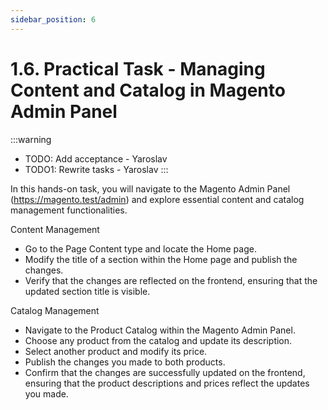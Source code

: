 ```yaml
---
sidebar_position: 6
---
```


# 1.6. Practical Task - Managing Content and Catalog in Magento Admin Panel

:::warning
- TODO: Add acceptance - Yaroslav
- TODO1: Rewrite tasks - Yaroslav
:::

In this hands-on task, you will navigate to the Magento Admin Panel (https://magento.test/admin) and explore essential content and catalog management functionalities.

Content Management

- Go to the Page Content type and locate the Home page.
- Modify the title of a section within the Home page and publish the changes.
- Verify that the changes are reflected on the frontend, ensuring that the updated section title is visible.

Catalog Management

- Navigate to the Product Catalog within the Magento Admin Panel.
- Choose any product from the catalog and update its description.
- Select another product and modify its price.
- Publish the changes you made to both products.
- Confirm that the changes are successfully updated on the frontend, ensuring that the product descriptions and prices reflect the updates you made.

